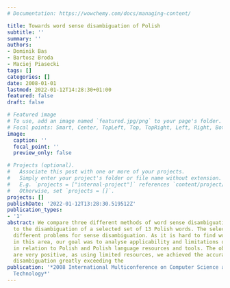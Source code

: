 ```yaml
---
# Documentation: https://wowchemy.com/docs/managing-content/

title: Towards word sense disambiguation of Polish
subtitle: ''
summary: ''
authors:
- Dominik Bas
- Bartosz Broda
- Maciej Piasecki
tags: []
categories: []
date: 2008-01-01
lastmod: 2022-01-12T14:28:30+01:00
featured: false
draft: false

# Featured image
# To use, add an image named `featured.jpg/png` to your page's folder.
# Focal points: Smart, Center, TopLeft, Top, TopRight, Left, Right, BottomLeft, Bottom, BottomRight.
image:
  caption: ''
  focal_point: ''
  preview_only: false

# Projects (optional).
#   Associate this post with one or more of your projects.
#   Simply enter your project's folder or file name without extension.
#   E.g. `projects = ["internal-project"]` references `content/project/deep-learning/index.md`.
#   Otherwise, set `projects = []`.
projects: []
publishDate: '2022-01-12T13:28:30.519512Z'
publication_types:
- '1'
abstract: We compare three different methods of word sense disambiguation applied
  to the disambiguation of a selected set of 13 Polish words. The selected words express
  different problems for sense disambiguation. As it is hard to find works for Polish
  in this area, our goal was to analyse applicability and limitations of known methods
  in relation to Polish and Polish language resources and tools. The obtained results
  are very positive, as using limited resources, we achieved the accuracy of sense
  disambiguation greatly exceeding the
publication: '*2008 International Multiconference on Computer Science and Information
  Technology*'
---
```

